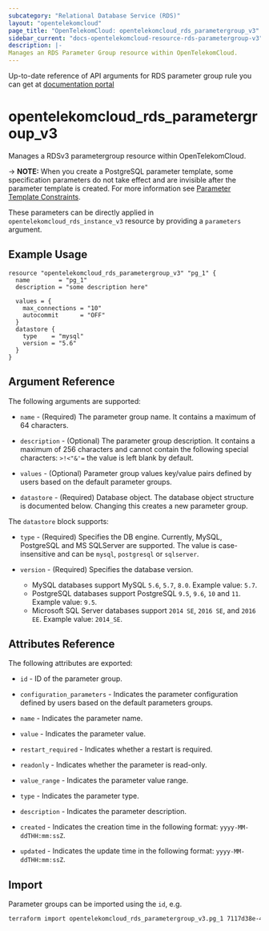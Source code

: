 ```yaml
---
subcategory: "Relational Database Service (RDS)"
layout: "opentelekomcloud"
page_title: "OpenTelekomCloud: opentelekomcloud_rds_parametergroup_v3"
sidebar_current: "docs-opentelekomcloud-resource-rds-parametergroup-v3"
description: |-
Manages an RDS Parameter Group resource within OpenTelekomCloud.
---
```


Up-to-date reference of API arguments for RDS parameter group rule you can get at
[documentation portal](https://docs.otc.t-systems.com/relational-database-service/api-ref/api_v3_recommended/parameter_configuration)

# opentelekomcloud_rds_parametergroup_v3

Manages a RDSv3 parametergroup resource within OpenTelekomCloud.

-> **NOTE:** When you create a PostgreSQL parameter template, some specification parameters do not take effect and are
invisible after the parameter template is created. For more information see [Parameter Template Constraints](https://docs.otc.t-systems.com/relational-database-service/api-ref/api_v3_recommended/parameter_configuration/creating_a_parameter_template.html#constraints).

These parameters can be directly applied in `opentelekomcloud_rds_instance_v3` resource by providing a `parameters` argument.

## Example Usage

```hcl
resource "opentelekomcloud_rds_parametergroup_v3" "pg_1" {
  name        = "pg_1"
  description = "some description here"

  values = {
    max_connections = "10"
    autocommit      = "OFF"
  }
  datastore {
    type    = "mysql"
    version = "5.6"
  }
}
```

## Argument Reference

The following arguments are supported:

* `name` - (Required) The parameter group name. It contains a maximum of 64 characters.

* `description` - (Optional) The parameter group description. It contains a maximum of 256 characters
  and cannot contain the following special characters: `>!<"&'=` the value is left blank by default.

* `values` - (Optional) Parameter group values key/value pairs defined by users based on the default parameter groups.

* `datastore` - (Required) Database object. The database object structure is documented below. Changing this creates a new parameter group.

The `datastore` block supports:

* `type` - (Required) Specifies the DB engine. Currently, MySQL, PostgreSQL and MS SQLServer are supported.
  The value is case-insensitive and can be `mysql`, `postgresql` or `sqlserver`.

* `version` - (Required) Specifies the database version.
  * MySQL databases support MySQL `5.6`, `5.7`, `8.0`. Example value: `5.7`.
  * PostgreSQL databases support PostgreSQL `9.5`, `9.6`, `10` and `11`. Example value: `9.5`.
  * Microsoft SQL Server databases support `2014 SE`, `2016 SE`, and `2016 EE`. Example value: `2014_SE`.


## Attributes Reference

The following attributes are exported:

* `id` -  ID of the parameter group.

* `configuration_parameters` - Indicates the parameter configuration defined by users based on the default parameters groups.

* `name` - Indicates the parameter name.

* `value` - Indicates the parameter value.

* `restart_required` - Indicates whether a restart is required.

* `readonly` - Indicates whether the parameter is read-only.

* `value_range` - Indicates the parameter value range.

* `type` - Indicates the parameter type.

* `description` - Indicates the parameter description.

* `created` - Indicates the creation time in the following format: `yyyy-MM-ddTHH:mm:ssZ`.

* `updated` - Indicates the update time in the following format: `yyyy-MM-ddTHH:mm:ssZ`.

## Import

Parameter groups can be imported using the `id`, e.g.

```sh
terraform import opentelekomcloud_rds_parametergroup_v3.pg_1 7117d38e-4c8f-4624-a505-bd96b97d024c
```
